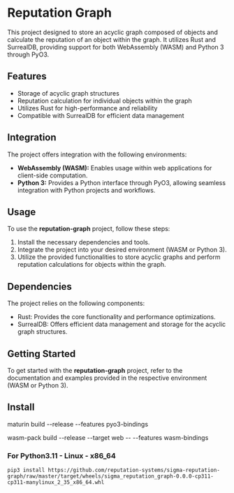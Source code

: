 # <link>Reputation Graph</link>

This project designed to store an acyclic graph composed of objects and calculate the reputation of an object within the graph. It utilizes <link>Rust</link> and <link>SurrealDB</link>, providing support for both <link>WebAssembly (WASM)</link> and <link>Python 3</link> through <link>PyO3</link>.

## Features
- Storage of acyclic graph structures
- Reputation calculation for individual objects within the graph
- Utilizes <link>Rust</link> for high-performance and reliability
- Compatible with <link>SurrealDB</link> for efficient data management

## Integration
The project offers integration with the following environments:
- **<link>WebAssembly (WASM)</link>:** Enables usage within web applications for client-side computation.
- **<link>Python 3</link>:** Provides a <link>Python</link> interface through <link>PyO3</link>, allowing seamless integration with <link>Python</link> projects and workflows.

## Usage
To use the **<link>reputation-graph</link>** project, follow these steps:
1. Install the necessary dependencies and tools.
2. Integrate the project into your desired environment (<link>WASM</link> or <link>Python 3</link>).
3. Utilize the provided functionalities to store acyclic graphs and perform reputation calculations for objects within the graph.

## Dependencies
The project relies on the following components:
- <link>Rust</link>: Provides the core functionality and performance optimizations.
- <link>SurrealDB</link>: Offers efficient data management and storage for the acyclic graph structures.

## Getting Started
To get started with the **<link>reputation-graph</link>** project, refer to the documentation and examples provided in the respective environment (<link>WASM</link> or <link>Python 3</link>).


## Install

maturin build --release --features pyo3-bindings

wasm-pack build --release --target web -- --features wasm-bindings


### For Python3.11 - Linux - x86_64
`pip3 install https://github.com/reputation-systems/sigma-reputation-graph/raw/master/target/wheels/sigma_reputation_graph-0.0.0-cp311-cp311-manylinux_2_35_x86_64.whl`
